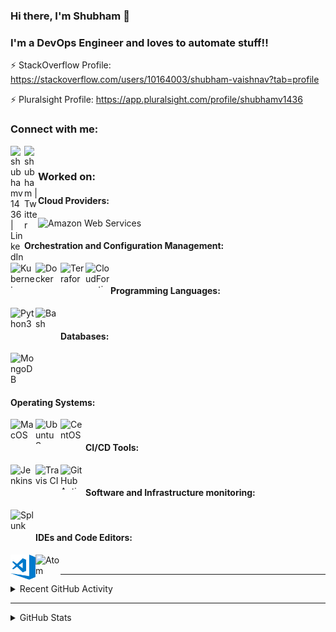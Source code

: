### Hi there, I'm Shubham 👋

### I'm a DevOps Engineer and loves to automate stuff!!

⚡ StackOverflow Profile: https://stackoverflow.com/users/10164003/shubham-vaishnav?tab=profile

⚡ Pluralsight Profile: https://app.pluralsight.com/profile/shubhamv1436

### Connect with me:

[<img align="left" alt="shubhamv1436 | LinkedIn" width="22px" src="https://cdn.jsdelivr.net/npm/simple-icons@v3/icons/linkedin.svg" />][linkedin]
[<img align="left" alt="shubham | Twitter" width="22px" src="https://cdn.jsdelivr.net/npm/simple-icons@v3/icons/twitter.svg" />][twitter]

<br />

### Worked on:

#### Cloud Providers:
<img alt="Amazon Web Services" height="40px" width="40px" src="https://user-images.githubusercontent.com/19463512/104095754-b04c8200-52be-11eb-88b1-48c753852721.png"/>

#### Orchestration and Configuration Management:
<img align="left" alt="Kubernetes" height="40px" width="40px" src="https://user-images.githubusercontent.com/19463512/104095865-2c46ca00-52bf-11eb-82c1-130e21488798.png"/>
<img align="left" alt="Docker" height="40px" width="40px" src="https://user-images.githubusercontent.com/19463512/104096219-29e56f80-52c1-11eb-8190-f58002428687.png"/>
<img align="left" alt="Terraform" height="40px" width="40px" src="https://user-images.githubusercontent.com/19463512/104098765-a298fb80-52c2-11eb-808e-b61d859f1434.png"/>
<img align="left" alt="CloudFormation" height="40px" width="40px" src="https://user-images.githubusercontent.com/19463512/104101934-95304100-52c3-11eb-9ec1-8ee9746d769a.png"/>

<br/>

#### Programming Languages:
<img align="left" alt="Python3" height="40px" width="40px" src="https://user-images.githubusercontent.com/19463512/104096222-2d78f680-52c1-11eb-8604-2e97c40bae1b.png"/>
<img align="left" alt="Bash" height="40px" width="40px" src="https://user-images.githubusercontent.com/19463512/104098261-7da48880-52c2-11eb-8c37-aa9e4c7f12e4.png"/>

<br/>

#### Databases:
<img align="left" alt="MongoDB" height="70px" width="40px" src="https://user-images.githubusercontent.com/19463512/104096221-2ce06000-52c1-11eb-9cc2-507f432ce287.png"/>

<br/><br/><br/>

#### Operating Systems:
<img align="left" alt="MacOS" height="40px" width="40px" src="https://user-images.githubusercontent.com/19463512/104099938-fb689400-52c2-11eb-981c-e1e3a3c8bcfb.png"/>
<img align="left" alt="Ubuntu Server" height="40px" width="40px" src="https://user-images.githubusercontent.com/19463512/104101512-75008200-52c3-11eb-8ed4-33112532dd1c.png"/>
<img align="left" alt="CentOS" height="40px" width="40px" src="https://user-images.githubusercontent.com/19463512/104101487-7336be80-52c3-11eb-849a-d251d1579dc0.png"/>

<br/>

#### CI/CD Tools:
<img align="left" alt="Jenkins" height="40px" width="40px" src="https://user-images.githubusercontent.com/19463512/104096220-2baf3300-52c1-11eb-8636-17b18f79f0c3.png"/>
<img align="left" alt="Travis CI" height="40px" width="40px" src="https://user-images.githubusercontent.com/19463512/104099495-db38d500-52c2-11eb-908f-24003959ba10.png"/>
<img align="left" alt="GitHub Actions" height="40px" width="40px" src="https://cdn.jsdelivr.net/npm/simple-icons@3.13.0/icons/githubactions.svg"/>

<br/>

#### Software and Infrastructure monitoring:
<img align="left" alt="Splunk" height="40px" width="40px" src="https://user-images.githubusercontent.com/19463512/104098190-78473e00-52c2-11eb-971d-157bd47f84e3.png"/>

<br/>

#### IDEs and Code Editors:
<img align="left" alt="Visual Studio Code" height="40px" width="40px" src="https://raw.githubusercontent.com/github/explore/80688e429a7d4ef2fca1e82350fe8e3517d3494d/topics/visual-studio-code/visual-studio-code.png"/>
<img align="left" alt="Atom" height="40px" width="40px" src="https://user-images.githubusercontent.com/19463512/104105699-eea16b80-52d5-11eb-85bd-44a337774ef4.png"/>

<br/>

---

<details>
  <summary>Recent GitHub Activity</summary>
  
<!--START_SECTION:activity-->
<!--END_SECTION:activity-->

</details>

---

<details>
  <summary>GitHub Stats</summary>

  <img align="left" alt="shubhamv1436's GitHub Stats" src="https://github-readme-stats.codestackr.vercel.app/api?username=shubhamv1436&show_icons=true&hide_border=true" />

</details>

[twitter]: https:twitter.com/Shubham88475588
[stackoverflow]: https://instagram.com/codeSTACKr
[linkedin]: www.linkedin.com/in/shubhamv1436
[pluralsight]: https://app.pluralsight.com/profile/shubhamv1436
